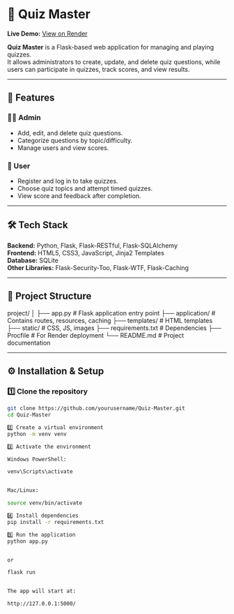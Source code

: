 # 🎯 Quiz Master

**Live Demo:** [View on Render](https://quiz-master-25ix.onrender.com)

**Quiz Master** is a Flask-based web application for managing and playing quizzes.  
It allows administrators to create, update, and delete quiz questions, while users can participate in quizzes, track scores, and view results.

---

## 🚀 Features

### 👨‍💼 Admin
- Add, edit, and delete quiz questions.
- Categorize questions by topic/difficulty.
- Manage users and view scores.

### 👤 User
- Register and log in to take quizzes.
- Choose quiz topics and attempt timed quizzes.
- View score and feedback after completion.

---

## 🛠 Tech Stack
**Backend:** Python, Flask, Flask-RESTful, Flask-SQLAlchemy  
**Frontend:** HTML5, CSS3, JavaScript, Jinja2 Templates  
**Database:** SQLite  
**Other Libraries:** Flask-Security-Too, Flask-WTF, Flask-Caching

---

## 📂 Project Structure
project/
│
├── app.py # Flask application entry point
├── application/ # Contains routes, resources, caching
├── templates/ # HTML templates
├── static/ # CSS, JS, images
├── requirements.txt # Dependencies
├── Procfile # For Render deployment
└── README.md # Project documentation


---

## ⚙️ Installation & Setup

### 1️⃣ Clone the repository
```bash
git clone https://github.com/yourusername/Quiz-Master.git
cd Quiz-Master

2️⃣ Create a virtual environment
python -m venv venv

3️⃣ Activate the environment

Windows PowerShell:

venv\Scripts\activate


Mac/Linux:

source venv/bin/activate

4️⃣ Install dependencies
pip install -r requirements.txt

5️⃣ Run the application
python app.py


or

flask run


The app will start at:

http://127.0.0.1:5000/
